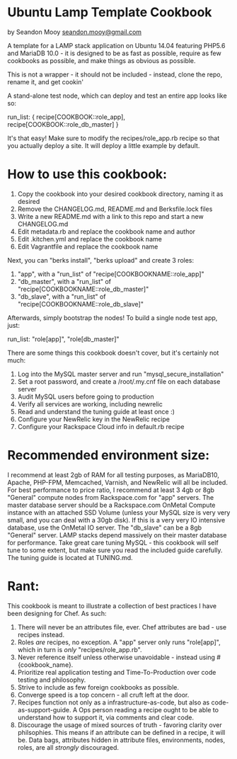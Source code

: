 Ubuntu Lamp Template Cookbook
====================
by Seandon Mooy <seandon.mooy@gmail.com>

A template for a LAMP stack application on Ubuntu 14.04 featuring PHP5.6 and
MariaDB 10.0 - it is designed to be as fast as possible, require as few
cookbooks as possible, and make things as obvious as possible.

This is not a wrapper - it should not be included - instead, clone the repo, rename it, and get cookin'

A stand-alone test node, which can deploy and test an entire app looks like so:

  run_list: {
    recipe[COOKBOOK::role_app],
    recipe[COOKBOOK::role_db_master]
  }

It's that easy! Make sure to modify the recipes/role_app.rb recipe so that you
actually deploy a site. It will deploy a little example by default.

How to use this cookbook:
====================

1. Copy the cookbook into your desired cookbook directory, naming it as desired
2. Remove the CHANGELOG.md, README.md and Berksfile.lock files
3. Write a new README.md with a link to this repo and start a new CHANGELOG.md
4. Edit metadata.rb and replace the cookbook name and author
5. Edit .kitchen.yml and replace the cookbook name
6. Edit Vagrantfile and replace the cookbook name

Next, you can "berks install", "berks upload" and create 3 roles:

1. "app", with a "run_list" of "recipe[COOKBOOKNAME::role_app]"
2. "db_master", with a "run_list" of "recipe[COOKBOOKNAME::role_db_master]"
3. "db_slave", with a "run_list" of "recipe[COOKBOOKNAME::role_db_slave]"

Afterwards, simply bootstrap the nodes! To build a single node test app, just:

run_list: "role[app]", "role[db_master]"

There are some things this cookbook doesn't cover, but it's certainly not much:

1. Log into the MySQL master server and run "mysql_secure_installation"
2. Set a root password, and create a /root/.my.cnf file on each database server
3. Audit MySQL users before going to production
4. Verify all services are working, including newrelic
5. Read and understand the tuning guide at least once :)
6. Configure your NewRelic key in the NewRelic recipe
7. Configure your Rackspace Cloud info in default.rb recipe

Recommended environment size:
====================

I recommend at least 2gb of RAM for all testing purposes, as MariaDB10, Apache, PHP-FPM, Memcached, Varnish, and NewRelic will all be included. For best performance to price ratio, I recommend at least 3 4gb or 8gb "General" compute nodes from Rackspace.com for "app" servers. The master database server should be a Rackspace.com OnMetal Compute instance with an attached SSD Volume (unless your MySQL size is very very small, and you can deal with a 30gb disk). If this is a very very IO intensive database, use the OnMetal IO server. The "db_slave" can be a 8gb "General" server. LAMP stacks depend massively on their master database for performance. Take great care tuning MySQL - this cookbook will self tune to some extent, but make sure you read the included guide carefully. The tuning guide is located at TUNING.md.

Rant:
====================

This cookbook is meant to illustrate a collection of best practices I have been designing for Chef. As such:

1. There will never be an attributes file, ever. Chef attributes are bad - use recipes instead.
2. Roles _are_ recipes, no exception. A "app" server only runs "role[app]", which in turn is _only_ "recipes/role_app.rb".
3. Never reference itself unless otherwise unavoidable - instead using #{cookbook_name}.
4. Prioritize real application testing and Time-To-Production over code testing and philosophy.
5. Strive to include as few foreign cookbooks as possible.
6. Converge speed is a top concern - all cruft left at the door.
7. Recipes function not only as a infrastructure-as-code, but also as code-as-support-guide. A Ops person reading a recipe ought to be able to understand how to support it, via comments and clear code.
8. Discourage the usage of mixed sources of truth - favoring clarity over philsophies. This means if an attribute can be defined in a recipe, it will be. Data bags, attributes hidden in attribute files, environments, nodes, roles, are all _strongly_ discouraged.
